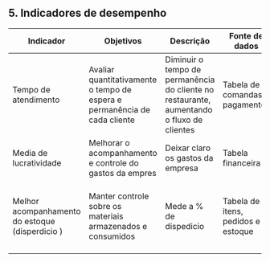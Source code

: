 ## 5. Indicadores de desempenho

| **Indicador**                  | **Objetivos**                                                   | **Descrição**                                                             | **Fonte de dados**       | **Fórmula de cálculo**                                          |
| ------------------------------ | --------------------------------------------------------------- | ------------------------------------------------------------------------- | ------------------------ | -------------------------------------------------------------- |
| Tempo de atendimento           | Avaliar quantitativamente o tempo de espera e permanência de cada cliente | Diminuir o tempo de permanência do cliente no restaurante, aumentando o fluxo de clientes | Tabela de comandas e pagamentos | Horário do pagamento - Horário da abertura da comanda         |
| Media de lucratividade          | Melhorar o acompanhamento e controle do gastos da empres       | Deixar claro os gastos da empresa                              | Tabela financeira         | lucro/faturado * 100 totais                                        |
| Melhor acompanhamento do estoque (disperdicio ) | Manter controle sobre os materiais armazenados e consumidos     | Mede a % de dispedicio                                    | Tabela de itens, pedidos e estoque | (Número de itens comprados / Número total de disperdicio) * 100 |

